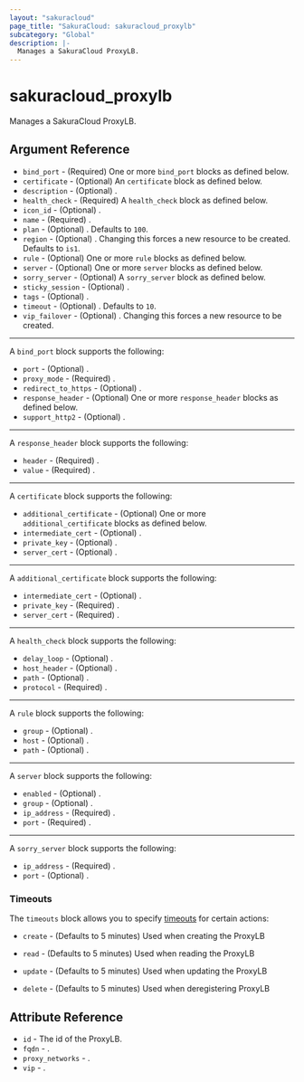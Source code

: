 ```yaml
---
layout: "sakuracloud"
page_title: "SakuraCloud: sakuracloud_proxylb"
subcategory: "Global"
description: |-
  Manages a SakuraCloud ProxyLB.
---
```


# sakuracloud_proxylb

Manages a SakuraCloud ProxyLB.

## Argument Reference

* `bind_port` - (Required) One or more `bind_port` blocks as defined below.
* `certificate` - (Optional) An `certificate` block as defined below.
* `description` - (Optional) .
* `health_check` - (Required) A `health_check` block as defined below.
* `icon_id` - (Optional) .
* `name` - (Required) .
* `plan` - (Optional) . Defaults to `100`.
* `region` - (Optional) . Changing this forces a new resource to be created. Defaults to `is1`.
* `rule` - (Optional) One or more `rule` blocks as defined below.
* `server` - (Optional) One or more `server` blocks as defined below.
* `sorry_server` - (Optional) A `sorry_server` block as defined below.
* `sticky_session` - (Optional) .
* `tags` - (Optional) .
* `timeout` - (Optional) . Defaults to `10`.
* `vip_failover` - (Optional) . Changing this forces a new resource to be created.


---

A `bind_port` block supports the following:

* `port` - (Optional) .
* `proxy_mode` - (Required) .
* `redirect_to_https` - (Optional) .
* `response_header` - (Optional) One or more `response_header` blocks as defined below.
* `support_http2` - (Optional) .

---

A `response_header` block supports the following:

* `header` - (Required) .
* `value` - (Required) .

---

A `certificate` block supports the following:

* `additional_certificate` - (Optional) One or more `additional_certificate` blocks as defined below.
* `intermediate_cert` - (Optional) .
* `private_key` - (Optional) .
* `server_cert` - (Optional) .

---

A `additional_certificate` block supports the following:

* `intermediate_cert` - (Optional) .
* `private_key` - (Required) .
* `server_cert` - (Required) .

---

A `health_check` block supports the following:

* `delay_loop` - (Optional) .
* `host_header` - (Optional) .
* `path` - (Optional) .
* `protocol` - (Required) .

---

A `rule` block supports the following:

* `group` - (Optional) .
* `host` - (Optional) .
* `path` - (Optional) .

---

A `server` block supports the following:

* `enabled` - (Optional) .
* `group` - (Optional) .
* `ip_address` - (Required) .
* `port` - (Required) .

---

A `sorry_server` block supports the following:

* `ip_address` - (Required) .
* `port` - (Optional) .


### Timeouts

The `timeouts` block allows you to specify [timeouts](https://www.terraform.io/docs/configuration/resources.html#timeouts) for certain actions:

* `create` - (Defaults to 5 minutes) Used when creating the ProxyLB

* `read` -   (Defaults to 5 minutes) Used when reading the ProxyLB

* `update` - (Defaults to 5 minutes) Used when updating the ProxyLB

* `delete` - (Defaults to 5 minutes) Used when deregistering ProxyLB



## Attribute Reference

* `id` - The id of the ProxyLB.
* `fqdn` - .
* `proxy_networks` - .
* `vip` - .




